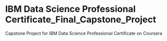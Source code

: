 # IBM Data Science Professional Certificate_Final_Capstone_Project
Capstone Project for IBM Data Science Professional Certificate on Coursera
